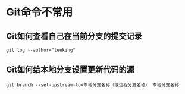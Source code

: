 Git命令不常用
============

Git如何查看自己在当前分支的提交记录
--------------------------------

```
git log --author="leeking"
```

Git如何给本地分支设置更新代码的源
-------------------------------
```
git branch --set-upstream-to=本地分支名称（或远程分支名称） 本地分支名称
```
